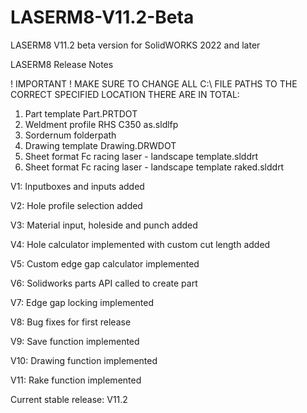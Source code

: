 # LASERM8-V11.2-Beta
LASERM8 V11.2 beta version for SolidWORKS 2022 and later

LASERM8 Release Notes

! IMPORTANT !
MAKE SURE TO CHANGE ALL C:\ FILE PATHS TO THE CORRECT SPECIFIED LOCATION
THERE ARE  IN TOTAL:
1) Part template Part.PRTDOT
2) Weldment profile RHS C350 as.sldlfp
3) Sordernum folderpath
4) Drawing template Drawing.DRWDOT
5) Sheet format Fc racing laser - landscape template.slddrt
6) Sheet format Fc racing laser - landscape template raked.slddrt

V1: Inputboxes and inputs added

V2: Hole profile selection added

V3: Material input, holeside and punch added

V4: Hole calculator implemented with custom cut length added

V5: Custom edge gap calculator implemented

V6: Solidworks parts API called to create part

V7: Edge gap locking implemented

V8: Bug fixes for first release

V9: Save function implemented

V10: Drawing function implemented

V11: Rake function implemented



Current stable release: V11.2
